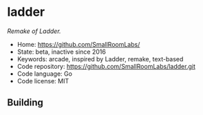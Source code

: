 # ladder

_Remake of Ladder._

- Home: https://github.com/SmallRoomLabs/
- State: beta, inactive since 2016
- Keywords: arcade, inspired by Ladder, remake, text-based
- Code repository: https://github.com/SmallRoomLabs/ladder.git
- Code language: Go
- Code license: MIT

## Building
